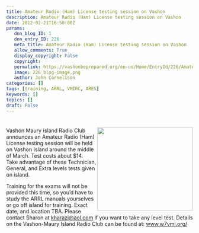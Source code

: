 ```yaml
---
title: Amateur Radio (Ham) License testing session on Vashon
description: Amateur Radio (Ham) License testing session on Vashon
date: 2012-02-21T16:50:00Z
params:
   dnn_blog_ID: 1
   dnn_entry_ID: 226
   meta_title: Amateur Radio (Ham) License testing session on Vashon
   allow_comments: True
   display_copyright: False
   copyright: 
   permalink: https://vashonbeprepared.org/en-us/Home/EntryId/226/Amateur-Radio-Ham-License-testing-session-on-Vashon
   image: 226_blog-image.png
   author: John Cornelison
categories: []
tags: [training, ARRL, VMIRC, ARES]
keywords: []
topics: []
draft: False
---
```


<div class="wlWriterHeaderFooter" style="padding-bottom: 4px; margin: 0px; padding-left: 0px; padding-right: 0px; float: none; padding-top: 4px;"> </div>
<p><img alt="" width="258" height="225" align="right" style="display: inline; float: right;" src="http://www.w7vmi.org/images/W7VMI%20ID%20Logo.JPG" />Vashon Maury Island Radio Club announces an Amateur Radio (Ham) License testing session will be held on Vashon Island around the middle of March. Test costs about $14. Take advantage of these Technician, General, and Extra levels tests given on island. </p>
<p>Training for the exams will not be provided this time, so you&rsquo;d have to study the ARRL manuals yourselves or go off island for training. Exact date, and location TBA. Please contact Sharon at <a href="mailto:kharazi%40aol.com">kharazi@aol.com</a> if you want to take any level test. Details on the Vashon-Maury Island Radio Club can be found at: <a href="http://www.w7vmi.org/" title="http://w7vmi.org/">www.w7vmi.org/</a></p>
